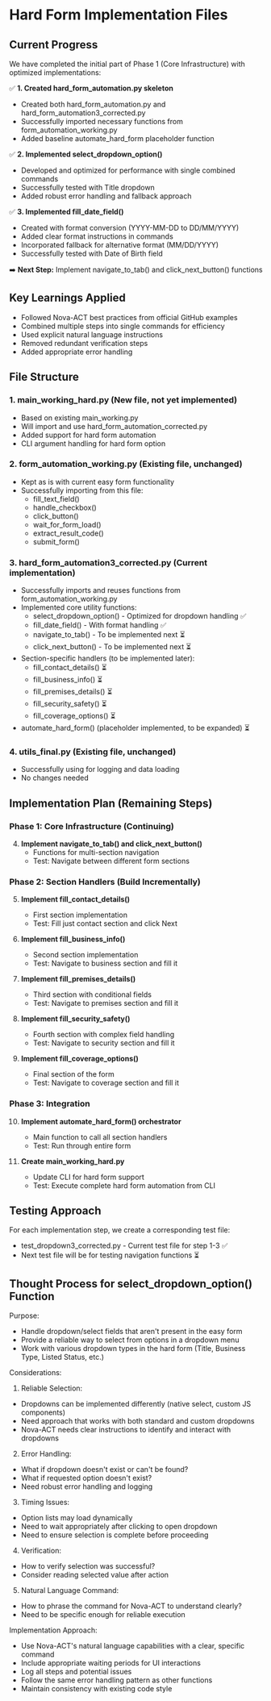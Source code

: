 # Hard Form Implementation Files

## Current Progress

We have completed the initial part of Phase 1 (Core Infrastructure) with optimized implementations:

✅ **1. Created hard_form_automation.py skeleton**
   - Created both hard_form_automation.py and hard_form_automation3_corrected.py
   - Successfully imported necessary functions from form_automation_working.py
   - Added baseline automate_hard_form placeholder function

✅ **2. Implemented select_dropdown_option()**
   - Developed and optimized for performance with single combined commands
   - Successfully tested with Title dropdown
   - Added robust error handling and fallback approach

✅ **3. Implemented fill_date_field()**
   - Created with format conversion (YYYY-MM-DD to DD/MM/YYYY)
   - Added clear format instructions in commands
   - Incorporated fallback for alternative format (MM/DD/YYYY)
   - Successfully tested with Date of Birth field

➡️ **Next Step:** Implement navigate_to_tab() and click_next_button() functions

## Key Learnings Applied

- Followed Nova-ACT best practices from official GitHub examples
- Combined multiple steps into single commands for efficiency
- Used explicit natural language instructions
- Removed redundant verification steps
- Added appropriate error handling

## File Structure

### 1. main_working_hard.py (New file, not yet implemented)
- Based on existing main_working.py
- Will import and use hard_form_automation_corrected.py
- Added support for hard form automation
- CLI argument handling for hard form option

### 2. form_automation_working.py (Existing file, unchanged)
- Kept as is with current easy form functionality
- Successfully importing from this file:
  - fill_text_field()
  - handle_checkbox()
  - click_button()
  - wait_for_form_load()
  - extract_result_code()
  - submit_form()

### 3. hard_form_automation3_corrected.py (Current implementation)
- Successfully imports and reuses functions from form_automation_working.py
- Implemented core utility functions:
  - select_dropdown_option() - Optimized for dropdown handling ✅
  - fill_date_field() - With format handling ✅
  - navigate_to_tab() - To be implemented next ⏳
  - click_next_button() - To be implemented next ⏳
- Section-specific handlers (to be implemented later):
  - fill_contact_details() ⏳
  - fill_business_info() ⏳
  - fill_premises_details() ⏳
  - fill_security_safety() ⏳
  - fill_coverage_options() ⏳
- automate_hard_form() (placeholder implemented, to be expanded) ⏳

### 4. utils_final.py (Existing file, unchanged)
- Successfully using for logging and data loading
- No changes needed

## Implementation Plan (Remaining Steps)

### Phase 1: Core Infrastructure (Continuing)
4. **Implement navigate_to_tab() and click_next_button()**
   - Functions for multi-section navigation
   - Test: Navigate between different form sections

### Phase 2: Section Handlers (Build Incrementally)
5. **Implement fill_contact_details()**
   - First section implementation 
   - Test: Fill just contact section and click Next

6. **Implement fill_business_info()**
   - Second section implementation
   - Test: Navigate to business section and fill it

7. **Implement fill_premises_details()**
   - Third section with conditional fields
   - Test: Navigate to premises section and fill it

8. **Implement fill_security_safety()**
   - Fourth section with complex field handling
   - Test: Navigate to security section and fill it

9. **Implement fill_coverage_options()**
   - Final section of the form
   - Test: Navigate to coverage section and fill it

### Phase 3: Integration
10. **Implement automate_hard_form() orchestrator**
    - Main function to call all section handlers
    - Test: Run through entire form

11. **Create main_working_hard.py**
    - Update CLI for hard form support
    - Test: Execute complete hard form automation from CLI

## Testing Approach

For each implementation step, we create a corresponding test file:
- test_dropdown3_corrected.py - Current test file for step 1-3 ✅
- Next test file will be for testing navigation functions ⏳

## Thought Process for select_dropdown_option() Function

Purpose:
- Handle dropdown/select fields that aren't present in the easy form
- Provide a reliable way to select from options in a dropdown menu
- Work with various dropdown types in the hard form (Title, Business Type, Listed Status, etc.)

Considerations:
1. Reliable Selection:
  - Dropdowns can be implemented differently (native select, custom JS components)
  - Need approach that works with both standard and custom dropdowns
  - Nova-ACT needs clear instructions to identify and interact with dropdowns
2. Error Handling:
  - What if dropdown doesn't exist or can't be found?
  - What if requested option doesn't exist?
  - Need robust error handling and logging
3. Timing Issues:
  - Option lists may load dynamically
  - Need to wait appropriately after clicking to open dropdown
  - Need to ensure selection is complete before proceeding
4. Verification:
  - How to verify selection was successful?
  - Consider reading selected value after action
5. Natural Language Command:
  - How to phrase the command for Nova-ACT to understand clearly?
  - Need to be specific enough for reliable execution

Implementation Approach:
- Use Nova-ACT's natural language capabilities with a clear, specific command
- Include appropriate waiting periods for UI interactions
- Log all steps and potential issues
- Follow the same error handling pattern as other functions
- Maintain consistency with existing code style